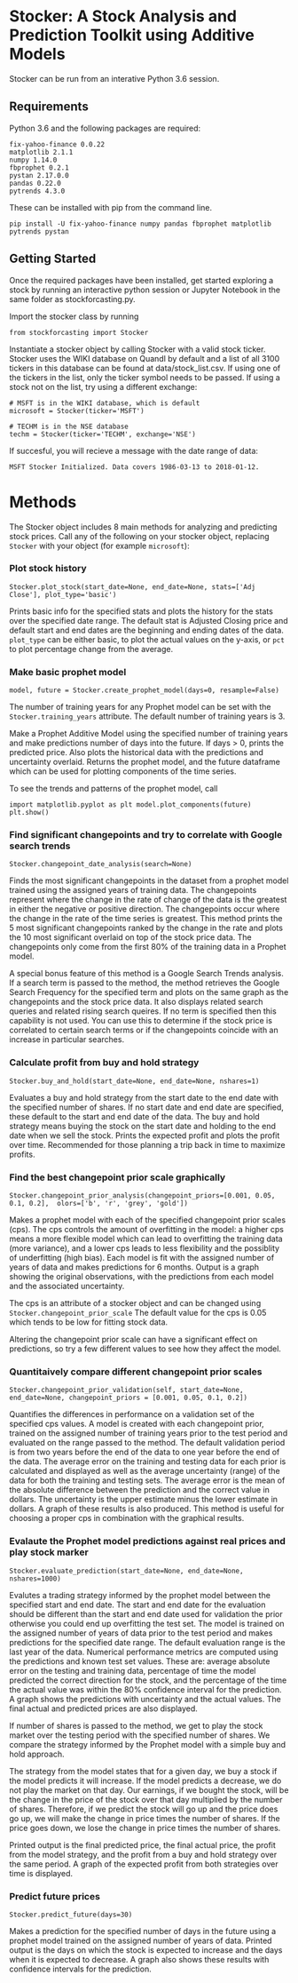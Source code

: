 # Stocker: A Stock Analysis and Prediction Toolkit using Additive Models 

Stocker can be run from an interative Python 3.6 session. 

## Requirements 

Python 3.6 and the following packages are required:

	fix-yahoo-finance 0.0.22
	matplotlib 2.1.1
	numpy 1.14.0
	fbprophet 0.2.1
	pystan 2.17.0.0
	pandas 0.22.0
	pytrends 4.3.0

These can be installed with pip from the command line. 

`pip install -U fix-yahoo-finance numpy pandas fbprophet matplotlib pytrends pystan`


## Getting Started

Once the required packages have been installed, get started exploring a stock 
by running an interactive python session or Jupyter Notebook in the same
folder as stockforcasting.py. 

Import the stocker class by running

`from stockforcasting import Stocker`

Instantiate a stocker object by calling Stocker with a valid stock ticker. Stocker uses
the WIKI database on Quandl by default and a list of all 3100
tickers in this database can be found at data/stock_list.csv. 
If using one of the tickers in the list, only the ticker symbol needs to be passed. 
If using a stock not on the list, try using a different exchange:

	# MSFT is in the WIKI database, which is default
	microsoft = Stocker(ticker='MSFT')
	
	# TECHM is in the NSE database
	techm = Stocker(ticker='TECHM', exchange='NSE')

If succesful, you will recieve a message with the date range of data:

`MSFT Stocker Initialized. Data covers 1986-03-13 to 2018-01-12.`

# Methods

The Stocker object includes 8 main methods for analyzing and predicting 
stock prices. Call any of the following on your stocker object, replacing
`Stocker` with your object (for example `microsoft`):

### Plot stock history

`Stocker.plot_stock(start_date=None, end_date=None, stats=['Adj Close'], plot_type='basic')`
	
Prints basic info for the specified stats and plots the history for the stats
over the specified date range. The default stat is Adjusted Closing price and 
default start and end dates are the beginning and ending dates
of the data. `plot_type` can be either basic, to plot the actual values on the 
y-axis, or `pct` to plot percentage change from the average. 

### Make basic prophet model

`model, future = Stocker.create_prophet_model(days=0, resample=False)`

The number of training years for any Prophet model can be set with the 
`Stocker.training_years` attribute. The default number of training years is 3.

Make a Prophet Additive Model using the specified number of training years
and make predictions number of days into the future. If days > 0, prints the 
predicted price. Also plots the historical data with the predictions and uncertainty overlaid.
Returns the prophet model, and the future dataframe which can be used 
for plotting components of the time series. 

To see the trends and patterns of the prophet model, call 

`import matplotlib.pyplot as plt
model.plot_components(future)
plt.show()`

### Find significant changepoints and try to correlate with Google search trends

`Stocker.changepoint_date_analysis(search=None)`

Finds the most significant changepoints in the dataset from a prophet model trained 
using the assigned years of training data. The changepoints represent where the change in the
rate of change of the data is the greatest in either the negative or positive
direction. The changepoints occur where the change in the rate of the time series is greatest.
This method prints the 5 most significant changepoints ranked by the 
change in the rate and plots the 10 most significant overlaid on top of the 
stock price data. The changepoints only come from the first 80% of the training data in 
a Prophet model.

A special bonus feature of this method is a Google Search Trends analysis. If a search term is 
passed to the method, the method retrieves the Google Search Frequency for the specified term and plots
on the same graph as the changepoints and the stock price data. It also displays related 
search queries and related rising search queires. If no 
term is specified then this capability is not used. You can use
this to determine if the stock price is correlated to certain search terms or if the 
changepoints coincide with an increase in particular searches. 

### Calculate profit from buy and hold strategy

`Stocker.buy_and_hold(start_date=None, end_date=None, nshares=1)`

Evaluates a buy and hold strategy from the start date to the end date
with the specified number of shares. If no start date and end date are 
specified, these default to the start and end date of the data. The buy and
hold strategy means buying the stock on the start date and holding to the end date
when we sell the stock. Prints the expected profit and plots the profit over time. 
Recommended for those planning a trip back in time to maximize profits. 

### Find the best changepoint prior scale graphically

`Stocker.changepoint_prior_analysis(changepoint_priors=[0.001, 0.05, 0.1, 0.2], 
olors=['b', 'r', 'grey', 'gold'])`

Makes a prophet model with each of the specified changepoint prior scales (cps).
The cps controls the amount of overfitting in the model: a higher cps means a more
flexible model which can lead to overfitting the training data (more variance), 
and a lower cps leads to less flexibility and the possiblity of underfitting (high bias).
Each model is fit with the assigned number of years of data and makes predictions for 6 months.
Output is a graph showing the original observations, with the predictions from each model 
and the associated uncertainty.

The cps is an attribute of a stocker object and can be changed using `Stocker.changepoint_prior_scale` 
The default value for the cps is 0.05 which tends to be low for fitting stock data. 

Altering the changepoint prior scale can have a significant effect on predictions,
so try a few different values to see how they affect the model.

### Quantitaively compare different changepoint prior scales

`Stocker.changepoint_prior_validation(self, start_date=None, end_date=None,
				changepoint_priors = [0.001, 0.05, 0.1, 0.2])`

Quantifies the differences in performance on a validation set of the specified 
cps values. A model is created with each changepoint prior, trained on the assigned
number of training years prior to the test period and evaluated on the range
passed to the method. The default validation period is from two years before the end of the 
data to one year before the end of the data. The average error on the training and testing
data for each prior is calculated and displayed as well as the average uncertainty
(range) of the data for both the training and testing sets. The average error is the 
mean of the absolute difference between the prediction and the correct value in dollars.
The uncertainty is the upper estimate minus the lower estimate in dollars.
A graph of these results is also produced. This method is useful for choosing a 
proper cps in combination with the graphical results. 

### Evalaute the Prophet model predictions against real prices and play stock marker

`Stocker.evaluate_prediction(start_date=None, end_date=None, nshares=1000)`

Evalutes a trading strategy informed by the prophet model 
between the specified start and end date. The start and end date for the evaluation 
should be different than the start and end date used for validation the prior 
otherwise you could end up overfitting the test set. The model is trained on the assigned 
number of years of data prior to the test period and makes predictions for the specified date range. The 
default evaluation range is the last year of the data. Numerical performance metrics are computed
using the predictions and known test set values. These are: average absolute error on the testing
and training data, percentage of time the model predicted the correct direction for the stock, and the
percentage of the time the actual value was within the 80% confidence interval for the prediction. A 
graph shows the predictions with uncertainty and the actual values. The final actual and predicted
prices are also displayed. 

If number of shares is passed to the method, we get to play the stock market over the 
testing period with the specified number of shares. We compare the strategy informed 
by the Prophet model with a simple buy and hold approach. 

The strategy from the model states that for a given  day, we buy a stock if the model 
predicts it will increase. If the model predicts a decrease, we do not play the market on that day. 
Our earnings, if we bought the stock, will be the change in the price of the stock over that day
multiplied by the number of shares.  Therefore, if we predict the stock will go up and the price 
does go up, we will make the change in price times the number of shares. If the price goes down, 
we lose the change in price times the number of shares. 

Printed output is the final predicted price, the final actual price, the 
profit from the model strategy, and the profit from a buy and hold strategy over the 
same period. A graph of the expected profit from both strategies over time is displayed. 

### Predict future prices

`Stocker.predict_future(days=30)`

Makes a prediction for the specified number of days in the future 
using a prophet model trained on the assigned number of years of data. Printed output 
is the days on which the stock is expected to increase and the days when it is expected to decrease.
A graph also shows these results with confidence intervals for the prediction. 
	
